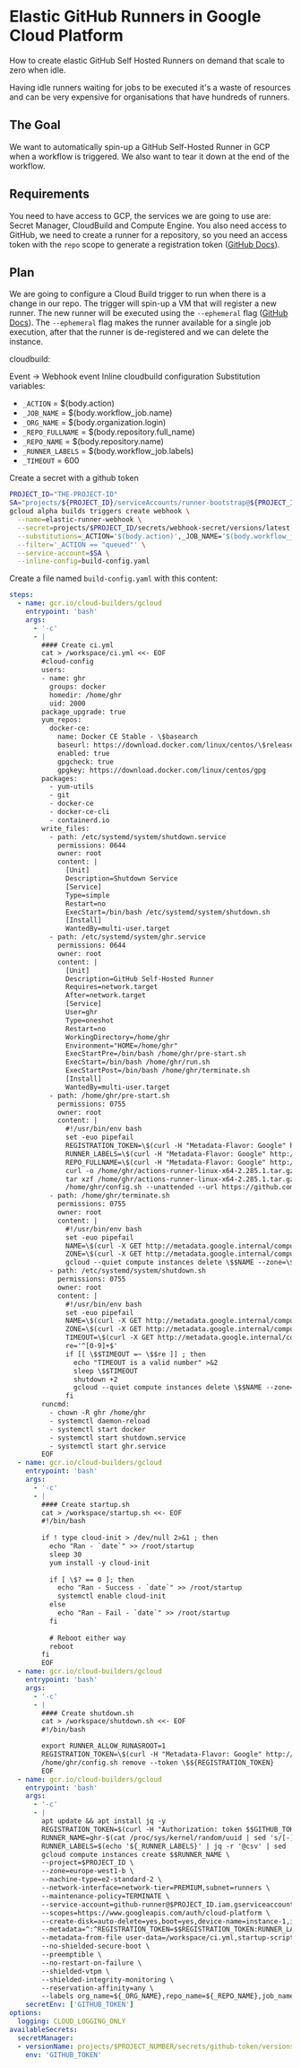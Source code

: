 # Elastic GitHub Runners in Google Cloud Platform
How to create elastic GitHub Self Hosted Runners on demand that scale to zero when idle.

Having idle runners waiting for jobs to be executed it's a waste of resources and can be very expensive for organisations that have hundreds of runners.

## The Goal
We want to automatically spin-up a GitHub Self-Hosted Runner in GCP when a workflow is triggered. We also want to tear it down at the end of the workflow.

## Requirements
You need to have access to GCP, the services we are going to use are: Secret Manager, CloudBuild and Compute Engine. You also need access to GitHub, we need to create a runner for a repository, so you need an access token with the `repo` scope to generate a registration token ([GitHub Docs](https://docs.github.com/en/rest/reference/actions#create-a-registration-token-for-a-repository)).

## Plan
We are going to configure a Cloud Build trigger to run when there is a change in our repo. The trigger will spin-up a VM that will register a new runner. The new runner will be executed using the `--ephemeral` flag ([GitHub Docs](https://docs.github.com/en/actions/hosting-your-own-runners/autoscaling-with-self-hosted-runners#using-ephemeral-runners-for-autoscaling)). The `--ephemeral` flag makes the runner available for a single job execution, after that the runner is de-registered and we can delete the instance.


cloudbuild:

Event -> Webhook event
Inline cloudbuild configuration
Substitution variables:
- `_ACTION` = $(body.action)
- `_JOB_NAME` = $(body.workflow_job.name)
- `_ORG_NAME` = $(body.organization.login)
- `_REPO_FULLNAME` = $(body.repository.full_name)
- `_REPO_NAME` = $(body.repository.name)
- `_RUNNER_LABELS` = $(body.workflow_job.labels)
- `_TIMEOUT` = 600

Create a secret with a github token 

```bash
PROJECT_ID="THE-PROJECT-ID"
SA="projects/${PROJECT_ID}/serviceAccounts/runner-bootstrap@${PROJECT_ID}.iam.gserviceaccount.com"
gcloud alpha builds triggers create webhook \
  --name=elastic-runner-webhook \
  --secret=projects/$PROJECT_ID/secrets/webhook-secret/versions/latest \
  --substitutions=_ACTION='$(body.action)',_JOB_NAME='$(body.workflow_job.name)',_ORG_NAME='$(body.organization.login)',_REPO_FULLNAME='$(body.repository.full_name)',_REPO_NAME='$(body.repository.name)',_RUNNER_LABELS='$(body.workflow_job.labels)',_TIMEOUT=600 \
  --filter='_ACTION == "queued"' \
  --service-account=$SA \
  --inline-config=build-config.yaml
```

Create a file named `build-config.yaml` with this content:
```yaml
steps:
  - name: gcr.io/cloud-builders/gcloud
    entrypoint: 'bash'
    args:
      - '-c'
      - |
        #### Create ci.yml
        cat > /workspace/ci.yml <<- EOF
        #cloud-config
        users:
        - name: ghr
          groups: docker
          homedir: /home/ghr
          uid: 2000
        package_upgrade: true
        yum_repos:
          docker-ce:
            name: Docker CE Stable - \$basearch
            baseurl: https://download.docker.com/linux/centos/\$releasever/\$basearch/stable
            enabled: true
            gpgcheck: true
            gpgkey: https://download.docker.com/linux/centos/gpg
        packages:
          - yum-utils
          - git
          - docker-ce
          - docker-ce-cli
          - containerd.io
        write_files:
          - path: /etc/systemd/system/shutdown.service
            permissions: 0644
            owner: root
            content: |
              [Unit]
              Description=Shutdown Service
              [Service]
              Type=simple
              Restart=no
              ExecStart=/bin/bash /etc/systemd/system/shutdown.sh
              [Install]
              WantedBy=multi-user.target
          - path: /etc/systemd/system/ghr.service
            permissions: 0644
            owner: root
            content: |
              [Unit]
              Description=GitHub Self-Hosted Runner
              Requires=network.target
              After=network.target
              [Service]
              User=ghr
              Type=oneshot
              Restart=no
              WorkingDirectory=/home/ghr
              Environment="HOME=/home/ghr"
              ExecStartPre=/bin/bash /home/ghr/pre-start.sh
              ExecStart=/bin/bash /home/ghr/run.sh
              ExecStartPost=/bin/bash /home/ghr/terminate.sh
              [Install]
              WantedBy=multi-user.target
          - path: /home/ghr/pre-start.sh
            permissions: 0755
            owner: root
            content: |
              #!/usr/bin/env bash
              set -euo pipefail
              REGISTRATION_TOKEN=\$(curl -H "Metadata-Flavor: Google" http://metadata.google.internal/computeMetadata/v1/instance/attributes/REGISTRATION_TOKEN)
              RUNNER_LABELS=\$(curl -H "Metadata-Flavor: Google" http://metadata.google.internal/computeMetadata/v1/instance/attributes/RUNNER_LABELS)
              REPO_FULLNAME=\$(curl -H "Metadata-Flavor: Google" http://metadata.google.internal/computeMetadata/v1/instance/attributes/REPO_FULLNAME)
              curl -o /home/ghr/actions-runner-linux-x64-2.285.1.tar.gz -L https://github.com/actions/runner/releases/download/v2.285.1/actions-runner-linux-x64-2.285.1.tar.gz
              tar xzf /home/ghr/actions-runner-linux-x64-2.285.1.tar.gz
              /home/ghr/config.sh --unattended --url https://github.com/\$${REPO_FULLNAME} --token \$${REGISTRATION_TOKEN} --labels \$${RUNNER_LABELS} --ephemeral
          - path: /home/ghr/terminate.sh
            permissions: 0755
            owner: root
            content: |
              #!/usr/bin/env bash
              set -euo pipefail
              NAME=\$(curl -X GET http://metadata.google.internal/computeMetadata/v1/instance/name -H 'Metadata-Flavor: Google')
              ZONE=\$(curl -X GET http://metadata.google.internal/computeMetadata/v1/instance/zone -H 'Metadata-Flavor: Google')
              gcloud --quiet compute instances delete \$$NAME --zone=\$$ZONE
          - path: /etc/systemd/system/shutdown.sh
            permissions: 0755
            owner: root
            content: |
              #!/usr/bin/env bash
              set -euo pipefail
              NAME=\$(curl -X GET http://metadata.google.internal/computeMetadata/v1/instance/name -H 'Metadata-Flavor: Google')
              ZONE=\$(curl -X GET http://metadata.google.internal/computeMetadata/v1/instance/zone -H 'Metadata-Flavor: Google')
              TIMEOUT=\$(curl -X GET http://metadata.google.internal/computeMetadata/v1/instance/attributes/TIMEOUT -H 'Metadata-Flavor: Google')
              re='^[0-9]+$'
              if [[ \$$TIMEOUT =~ \$$re ]] ; then
                echo "TIMEOUT is a valid number" >&2
                sleep \$$TIMEOUT
                shutdown +2
                gcloud --quiet compute instances delete \$$NAME --zone=\$$ZONE
              fi
        runcmd:
          - chown -R ghr /home/ghr
          - systemctl daemon-reload
          - systemctl start docker
          - systemctl start shutdown.service
          - systemctl start ghr.service
        EOF
  - name: gcr.io/cloud-builders/gcloud
    entrypoint: 'bash'
    args:
      - '-c'
      - |
        #### Create startup.sh
        cat > /workspace/startup.sh <<- EOF
        #!/bin/bash
        
        if ! type cloud-init > /dev/null 2>&1 ; then
          echo "Ran - `date`" >> /root/startup
          sleep 30
          yum install -y cloud-init
        
          if [ \$? == 0 ]; then
            echo "Ran - Success - `date`" >> /root/startup
            systemctl enable cloud-init
          else
            echo "Ran - Fail - `date`" >> /root/startup
          fi
        
          # Reboot either way
          reboot
        fi
        EOF
  - name: gcr.io/cloud-builders/gcloud
    entrypoint: 'bash'
    args:
      - '-c'
      - |
        #### Create shutdown.sh
        cat > /workspace/shutdown.sh <<- EOF
        #!/bin/bash

        export RUNNER_ALLOW_RUNASROOT=1
        REGISTRATION_TOKEN=\$(curl -H "Metadata-Flavor: Google" http://metadata.google.internal/computeMetadata/v1/instance/attributes/REGISTRATION_TOKEN)
        /home/ghr/config.sh remove --token \$${REGISTRATION_TOKEN}
        EOF
  - name: gcr.io/cloud-builders/gcloud
    entrypoint: 'bash'
    args:
      - '-c'
      - |
        apt update && apt install jq -y
        REGISTRATION_TOKEN=$(curl -H "Authorization: token $$GITHUB_TOKEN" -X POST https://api.github.com/repos/${_REPO_FULLNAME}/actions/runners/registration-token | jq -r .token)
        RUNNER_NAME=ghr-$(cat /proc/sys/kernel/random/uuid | sed 's/[-]//g' | head -c 6; echo;)
        RUNNER_LABELS=$(echo '${_RUNNER_LABELS}' | jq -r '@csv' | sed 's/"//g')
        gcloud compute instances create $$RUNNER_NAME \
        --project=$PROJECT_ID \
        --zone=europe-west1-b \
        --machine-type=e2-standard-2 \
        --network-interface=network-tier=PREMIUM,subnet=runners \
        --maintenance-policy=TERMINATE \
        --service-account=github-runner@$PROJECT_ID.iam.gserviceaccount.com \
        --scopes=https://www.googleapis.com/auth/cloud-platform \
        --create-disk=auto-delete=yes,boot=yes,device-name=instance-1,image=projects/centos-cloud/global/images/centos-7-v20211214,mode=rw,size=20,type=projects/$PROJECT_ID/zones/europe-west1-b/diskTypes/pd-ssd \
        --metadata=^:^REGISTRATION_TOKEN=$$REGISTRATION_TOKEN:RUNNER_LABELS=$$RUNNER_LABELS:REPO_FULLNAME=${_REPO_FULLNAME}:TIMEOUT=${_TIMEOUT} \
        --metadata-from-file user-data=/workspace/ci.yml,startup-script=/workspace/startup.sh,shutdown-script=/workspace/shutdown.sh \
        --no-shielded-secure-boot \
        --preemptible \
        --no-restart-on-failure \
        --shielded-vtpm \
        --shielded-integrity-monitoring \
        --reservation-affinity=any \
        --labels org_name=${_ORG_NAME},repo_name=${_REPO_NAME},job_name=${_JOB_NAME}
    secretEnv: ['GITHUB_TOKEN']
options:
  logging: CLOUD_LOGGING_ONLY
availableSecrets:
  secretManager:
  - versionName: projects/$PROJECT_NUMBER/secrets/github-token/versions/latest
    env: 'GITHUB_TOKEN'
```
